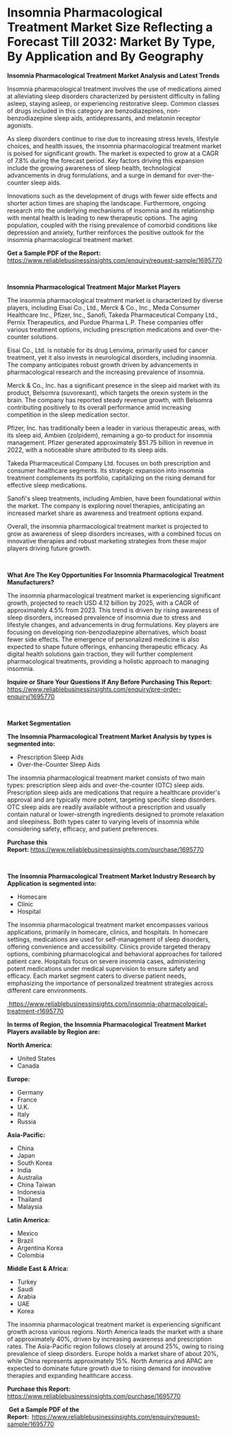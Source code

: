 <p><h1>Insomnia Pharmacological Treatment Market Size Reflecting a Forecast Till 2032: Market By Type, By Application and By Geography</h1></p><p><strong>Insomnia Pharmacological Treatment Market Analysis and Latest Trends</strong></p>
<p><p>Insomnia pharmacological treatment involves the use of medications aimed at alleviating sleep disorders characterized by persistent difficulty in falling asleep, staying asleep, or experiencing restorative sleep. Common classes of drugs included in this category are benzodiazepines, non-benzodiazepine sleep aids, antidepressants, and melatonin receptor agonists. </p><p>As sleep disorders continue to rise due to increasing stress levels, lifestyle choices, and health issues, the insomnia pharmacological treatment market is poised for significant growth. The market is expected to grow at a CAGR of 7.8% during the forecast period. Key factors driving this expansion include the growing awareness of sleep health, technological advancements in drug formulations, and a surge in demand for over-the-counter sleep aids. </p><p>Innovations such as the development of drugs with fewer side effects and shorter action times are shaping the landscape. Furthermore, ongoing research into the underlying mechanisms of insomnia and its relationship with mental health is leading to new therapeutic options. The aging population, coupled with the rising prevalence of comorbid conditions like depression and anxiety, further reinforces the positive outlook for the insomnia pharmacological treatment market.</p></p>
<p><strong>Get a Sample PDF of the Report:&nbsp;</strong> <a href="https://www.reliablebusinessinsights.com/enquiry/request-sample/1695770?utm_campaign=3092&utm_medium=2&utm_source=Github&utm_content=ia&utm_term=16042025&utm_id=insomnia-pharmacological-treatment">https://www.reliablebusinessinsights.com/enquiry/request-sample/1695770</a></p>
<p>&nbsp;</p>
<p><strong>Insomnia Pharmacological Treatment Major Market Players</strong></p>
<p><p>The insomnia pharmacological treatment market is characterized by diverse players, including Eisai Co., Ltd., Merck & Co., Inc., Meda Consumer Healthcare Inc., Pfizer, Inc., Sanofi, Takeda Pharmaceutical Company Ltd., Pernix Therapeutics, and Purdue Pharma L.P. These companies offer various treatment options, including prescription medications and over-the-counter solutions.</p><p>Eisai Co., Ltd. is notable for its drug Lenvima, primarily used for cancer treatment, yet it also invests in neurological disorders, including insomnia. The company anticipates robust growth driven by advancements in pharmacological research and the increasing prevalence of insomnia.</p><p>Merck & Co., Inc. has a significant presence in the sleep aid market with its product, Belsomra (suvorexant), which targets the orexin system in the brain. The company has reported steady revenue growth, with Belsomra contributing positively to its overall performance amid increasing competition in the sleep medication sector.</p><p>Pfizer, Inc. has traditionally been a leader in various therapeutic areas, with its sleep aid, Ambien (zolpidem), remaining a go-to product for insomnia management. Pfizer generated approximately $51.75 billion in revenue in 2022, with a noticeable share attributed to its sleep aids.</p><p>Takeda Pharmaceutical Company Ltd. focuses on both prescription and consumer healthcare segments. Its strategic expansion into insomnia treatment complements its portfolio, capitalizing on the rising demand for effective sleep medications.</p><p>Sanofi's sleep treatments, including Ambien, have been foundational within the market. The company is exploring novel therapies, anticipating an increased market share as awareness and treatment options expand.</p><p>Overall, the insomnia pharmacological treatment market is projected to grow as awareness of sleep disorders increases, with a combined focus on innovative therapies and robust marketing strategies from these major players driving future growth.</p></p>
<p>&nbsp;</p>
<p><strong>What Are The Key Opportunities For Insomnia Pharmacological Treatment Manufacturers?</strong></p>
<p><p>The insomnia pharmacological treatment market is experiencing significant growth, projected to reach USD 4.12 billion by 2025, with a CAGR of approximately 4.5% from 2023. This trend is driven by rising awareness of sleep disorders, increased prevalence of insomnia due to stress and lifestyle changes, and advancements in drug formulations. Key players are focusing on developing non-benzodiazepine alternatives, which boast fewer side effects. The emergence of personalized medicine is also expected to shape future offerings, enhancing therapeutic efficacy. As digital health solutions gain traction, they will further complement pharmacological treatments, providing a holistic approach to managing insomnia.</p></p>
<p><strong>Inquire or Share Your Questions If Any Before Purchasing This Report:</strong> <a href="https://www.reliablebusinessinsights.com/enquiry/pre-order-enquiry/1695770?utm_campaign=3092&utm_medium=2&utm_source=Github&utm_content=ia&utm_term=16042025&utm_id=insomnia-pharmacological-treatment">https://www.reliablebusinessinsights.com/enquiry/pre-order-enquiry/1695770</a></p>
<p>&nbsp;</p>
<p><strong>Market Segmentation</strong></p>
<p><strong>The Insomnia Pharmacological Treatment Market Analysis by types is segmented into:</strong></p>
<p><ul><li>Prescription Sleep Aids</li><li>Over-the-Counter Sleep Aids</li></ul></p>
<p><p>The insomnia pharmacological treatment market consists of two main types: prescription sleep aids and over-the-counter (OTC) sleep aids. Prescription sleep aids are medications that require a healthcare provider's approval and are typically more potent, targeting specific sleep disorders. OTC sleep aids are readily available without a prescription and usually contain natural or lower-strength ingredients designed to promote relaxation and sleepiness. Both types cater to varying levels of insomnia while considering safety, efficacy, and patient preferences.</p></p>
<p><strong>Purchase this Report:&nbsp;</strong><a href="https://www.reliablebusinessinsights.com/purchase/1695770?utm_campaign=3092&utm_medium=2&utm_source=Github&utm_content=ia&utm_term=16042025&utm_id=insomnia-pharmacological-treatment">https://www.reliablebusinessinsights.com/purchase/1695770</a></p>
<p>&nbsp;</p>
<p><strong>The Insomnia Pharmacological Treatment Market Industry Research by Application is segmented into:</strong></p>
<p><ul><li>Homecare</li><li>Clinic</li><li>Hospital</li></ul></p>
<p><p>The insomnia pharmacological treatment market encompasses various applications, primarily in homecare, clinics, and hospitals. In homecare settings, medications are used for self-management of sleep disorders, offering convenience and accessibility. Clinics provide targeted therapy options, combining pharmacological and behavioral approaches for tailored patient care. Hospitals focus on severe insomnia cases, administering potent medications under medical supervision to ensure safety and efficacy. Each market segment caters to diverse patient needs, emphasizing the importance of personalized treatment strategies across different care environments.</p></p>
<p><a href="https://www.reliablebusinessinsights.com/insomnia-pharmacological-treatment-r1695770?utm_campaign=3092&utm_medium=2&utm_source=Github&utm_content=ia&utm_term=16042025&utm_id=insomnia-pharmacological-treatment">&nbsp;https://www.reliablebusinessinsights.com/insomnia-pharmacological-treatment-r1695770</a></p>
<p><strong>In terms of Region, the Insomnia Pharmacological Treatment Market Players available by Region are:</strong></p>
<p>
    <p> <strong> North America: </strong>
        <ul>
            <li>United States</li>
            <li>Canada</li>
        </ul>
        </p> 
    <p> <strong> Europe: </strong>
        <ul>
            <li>Germany</li>
            <li>France</li>
            <li>U.K.</li>
            <li>Italy</li>
            <li>Russia</li>
        </ul>
        </p> 
    <p> <strong> Asia-Pacific: </strong>
        <ul>
            <li>China</li>
            <li>Japan</li>
            <li>South Korea</li>
            <li>India</li>
            <li>Australia</li>
            <li>China Taiwan</li>
            <li>Indonesia</li>
            <li>Thailand</li>
            <li>Malaysia</li>
        </ul>
        </p> 
    <p> <strong> Latin America: </strong>
        <ul>
            <li>Mexico</li>
            <li>Brazil</li>
            <li>Argentina Korea</li>
            <li>Colombia</li>
        </ul>
        </p> 
    <p> <strong> Middle East & Africa: </strong>
        <ul>
            <li>Turkey</li>
            <li>Saudi</li>
            <li>Arabia</li>
            <li>UAE</li>
            <li>Korea</li>
        </ul>
    </p>
    </p>
<p><p>The insomnia pharmacological treatment market is experiencing significant growth across various regions. North America leads the market with a share of approximately 40%, driven by increasing awareness and prescription rates. The Asia-Pacific region follows closely at around 25%, owing to rising prevalence of sleep disorders. Europe holds a market share of about 20%, while China represents approximately 15%. North America and APAC are expected to dominate future growth due to rising demand for innovative therapies and expanding healthcare access.</p></p>
<p><strong>Purchase this Report: </strong><a href="https://www.reliablebusinessinsights.com/purchase/1695770?utm_campaign=3092&utm_medium=2&utm_source=Github&utm_content=ia&utm_term=16042025&utm_id=insomnia-pharmacological-treatment">https://www.reliablebusinessinsights.com/purchase/1695770</a></p>
<p>&nbsp;<strong>Get a Sample PDF of the Report:&nbsp;&nbsp;</strong><a href="https://www.reliablebusinessinsights.com/enquiry/request-sample/1695770?utm_campaign=3092&utm_medium=2&utm_source=Github&utm_content=ia&utm_term=16042025&utm_id=insomnia-pharmacological-treatment">https://www.reliablebusinessinsights.com/enquiry/request-sample/1695770</a></p>
<p><strong></strong></p>
<p><p></p><p></p><p></p></p>